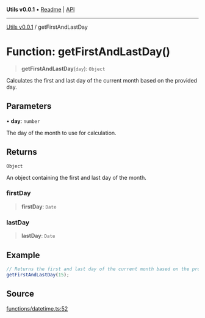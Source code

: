 **Utils v0.0.1** • [Readme](../README.md) \| [API](../globals.md)

***

[Utils v0.0.1](../README.md) / getFirstAndLastDay

# Function: getFirstAndLastDay()

> **getFirstAndLastDay**(`day`): `Object`

Calculates the first and last day of the current month based on the provided day.

## Parameters

• **day**: `number`

The day of the month to use for calculation.

## Returns

`Object`

An object containing the first and last day of the month.

### firstDay

> **firstDay**: `Date`

### lastDay

> **lastDay**: `Date`

## Example

```ts
// Returns the first and last day of the current month based on the provided day
getFirstAndLastDay(15);
```

## Source

[functions/datetime.ts:52](https://github.com/bucharitesh/octopop/blob/2bf71a1/packages/utils/src/functions/datetime.ts#L52)
